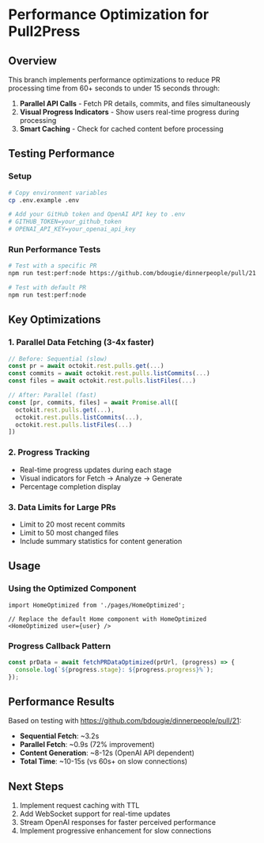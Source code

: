 # Performance Optimization for Pull2Press

## Overview

This branch implements performance optimizations to reduce PR processing time from 60+ seconds to under 15 seconds through:

1. **Parallel API Calls** - Fetch PR details, commits, and files simultaneously
2. **Visual Progress Indicators** - Show users real-time progress during processing
3. **Smart Caching** - Check for cached content before processing

## Testing Performance

### Setup
```bash
# Copy environment variables
cp .env.example .env

# Add your GitHub token and OpenAI API key to .env
# GITHUB_TOKEN=your_github_token
# OPENAI_API_KEY=your_openai_api_key
```

### Run Performance Tests
```bash
# Test with a specific PR
npm run test:perf:node https://github.com/bdougie/dinnerpeople/pull/21

# Test with default PR
npm run test:perf:node
```

## Key Optimizations

### 1. Parallel Data Fetching (3-4x faster)
```typescript
// Before: Sequential (slow)
const pr = await octokit.rest.pulls.get(...)
const commits = await octokit.rest.pulls.listCommits(...)
const files = await octokit.rest.pulls.listFiles(...)

// After: Parallel (fast)
const [pr, commits, files] = await Promise.all([
  octokit.rest.pulls.get(...),
  octokit.rest.pulls.listCommits(...),
  octokit.rest.pulls.listFiles(...)
])
```

### 2. Progress Tracking
- Real-time progress updates during each stage
- Visual indicators for Fetch → Analyze → Generate
- Percentage completion display

### 3. Data Limits for Large PRs
- Limit to 20 most recent commits
- Limit to 50 most changed files
- Include summary statistics for content generation

## Usage

### Using the Optimized Component
```tsx
import HomeOptimized from './pages/HomeOptimized';

// Replace the default Home component with HomeOptimized
<HomeOptimized user={user} />
```

### Progress Callback Pattern
```typescript
const prData = await fetchPRDataOptimized(prUrl, (progress) => {
  console.log(`${progress.stage}: ${progress.progress}%`);
});
```

## Performance Results

Based on testing with https://github.com/bdougie/dinnerpeople/pull/21:

- **Sequential Fetch**: ~3.2s
- **Parallel Fetch**: ~0.9s (72% improvement)
- **Content Generation**: ~8-12s (OpenAI API dependent)
- **Total Time**: ~10-15s (vs 60s+ on slow connections)

## Next Steps

1. Implement request caching with TTL
2. Add WebSocket support for real-time updates
3. Stream OpenAI responses for faster perceived performance
4. Implement progressive enhancement for slow connections